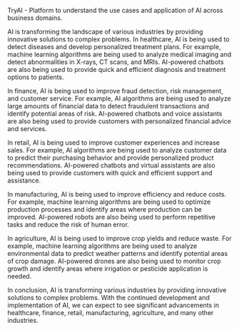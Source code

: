 TryAI - Platform to understand the use cases and application of AI across business domains.

AI is transforming the landscape of various industries by providing innovative solutions to complex problems. In healthcare, AI is being used to detect diseases and develop personalized treatment plans. For example, machine learning algorithms are being used to analyze medical imaging and detect abnormalities in X-rays, CT scans, and MRIs. AI-powered chatbots are also being used to provide quick and efficient diagnosis and treatment options to patients.

In finance, AI is being used to improve fraud detection, risk management, and customer service. For example, AI algorithms are being used to analyze large amounts of financial data to detect fraudulent transactions and identify potential areas of risk. AI-powered chatbots and voice assistants are also being used to provide customers with personalized financial advice and services.

In retail, AI is being used to improve customer experiences and increase sales. For example, AI algorithms are being used to analyze customer data to predict their purchasing behavior and provide personalized product recommendations. AI-powered chatbots and virtual assistants are also being used to provide customers with quick and efficient support and assistance.

In manufacturing, AI is being used to improve efficiency and reduce costs. For example, machine learning algorithms are being used to optimize production processes and identify areas where production can be improved. AI-powered robots are also being used to perform repetitive tasks and reduce the risk of human error.

In agriculture, AI is being used to improve crop yields and reduce waste. For example, machine learning algorithms are being used to analyze environmental data to predict weather patterns and identify potential areas of crop damage. AI-powered drones are also being used to monitor crop growth and identify areas where irrigation or pesticide application is needed.

In conclusion, AI is transforming various industries by providing innovative solutions to complex problems. With the continued development and implementation of AI, we can expect to see significant advancements in healthcare, finance, retail, manufacturing, agriculture, and many other industries.